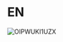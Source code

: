 # EN

![OIPWUKI1UZX](https://user-images.githubusercontent.com/89717315/131237272-7864947d-2e67-45b8-acf9-2008ac456d0c.jpg)
